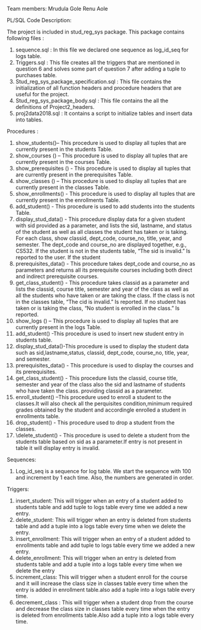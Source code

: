 Team members:
  Mrudula Gole
  Renu Aole


PL/SQL Code Description:

The project is included in stud_reg_sys  package. This package contains following files :
1.	sequence.sql : In this file we declared one sequence as  log_id_seq  for  logs table.
2.	Triggers.sql : This file creates all the triggers that are mentioned in question 6 and solves some part of question 7 after adding a tuple to purchases table.
3.	Stud_reg_sys_package_specification.sql : This file contains the initialization of all function headers and procedure headers that are useful for the project.
4.	Stud_reg_sys_package_body.sql : This file contains the all the definitions of Project2_headers.
5.	proj2data2018.sql : It contains a script to initialize tables and insert data into tables.


Procedures :

1.	show_students()– This procedure is used to display all tuples that are currently present in the students Table.
2.	show_courses () – This procedure is used to display all tuples that are currently present in the courses Table.
3.	show_prerequisites () -  This procedure is used to display all tuples that are currently present in the prerequisites Table.
4.	show_classes () – This procedure is used to display all tuples that are currently present in the classes Table.
5.	show_enrollments() -  This procedure is used to display all tuples that are currently present in the enrollments Table.
6.	add_student() -  This procedure is used to add students into the students Table.
7.	display_stud_data() -  This procedure display data for a given student  with sid provided as a
parameter, and  lists the sid, lastname, and status of the student as well as all classes the student has taken or is taking. For each class, show classid, dept_code, course_no, title, year, and semester. The dept_code and course_no are displayed together, e.g., CS532.  If the student is not in the students table, “The sid is invalid.” Is reported to the user. If the student 
8.	prerequisites_data() -  This procedure takes dept_code and course_no as parameters and returns all its prerequisite courses  including both direct and indirect prerequisite courses. 
9.	get_class_student() -  This procedure  takes classid  as a parameter and lists the classid, course title, semester and year of the class as well as all the students  who have taken or are taking the class. If the class is not in the classes table, “The cid is invalid.” Is reported.  If no student has taken or is taking the class, “No student is enrolled in the class.” Is reported.
10.	 show_logs () – This procedure is used to display all tuples that are currently present in the logs Table.
11.	add_student() -This procedure is used to insert new  student entry in students table.
12.	display_stud_data()-This procedure is used to display the student data such as sid,lastname,status, classid, dept_code, course_no, title, year, and semester.
13.	prerequisites_data() - This procedure is used to display the courses and its prerequisites.
14.	get_class_student() - This procedure lists the classid, course title, semester and year of the class also the sid and lastname of students who have taken the class. providing classid as a parameter.
15.	enroll_student() –This procedure used to enroll a student to the classes.It will also check all the perquisites condition,minimum required grades obtained by the student and accordingle enrolled a student in enrollments table.
16.	drop_student() - This procedure used to drop a student from the classes.
17.	\delete_student() - This procedure is used  to delete a student from the students table based on sid as a parameter.If entry is not present in table it will display entry is invalid.

Sequences:

1.	Log_id_seq is a sequence for log table. We start the sequence with 100 and increment by 1 each time. Also, the numbers are generated in order.


Triggers:

1.	insert_student: This will trigger when an entry of a student added to students table and add tuple to logs table every time we added a new entry.
2.	delete_student: This will trigger when an entry is deleted from students table and add a tuple into a logs table every time when we delete the entry.
3.	insert_enrollment: This will trigger when an entry of a student added to enrollments table and add tuple to logs table every time we added a new entry.
4.	delete_enrollment:  This will trigger when an entry is deleted from students table and add a tuple into a logs table every time when we delete the entry
5.	increment_class: This will trigger when a student enroll for the course and it will increase the class size in classes table every time when the entry is added in enrollment table.also add a tuple into a logs table every time.
6.	decrement_class : This will trigger when a student drop from the course and decrease the class size in classes table every time when the entry is deleted from enrollments table.Also add a tuple into a logs table every time.
